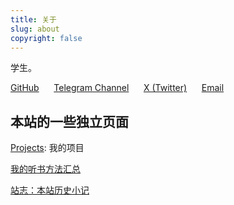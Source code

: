 ```yaml
---
title: 关于
slug: about
copyright: false
---
```


学生。

[GitHub](https://github.com/yy4382) &nbsp;&nbsp;&nbsp;&nbsp;
[Telegram Channel](https://t.me/yunfichannel) &nbsp;&nbsp;&nbsp;&nbsp;
[X (Twitter)](https://twitter.com/yunfini) &nbsp;&nbsp;&nbsp;&nbsp;
[Email](mailto:i@yfi.moe)

## 本站的一些独立页面

[Projects](/projects): 我的项目

[我的听书方法汇总](/book-listening-collection)

[站志：本站历史小记](/site-history)
